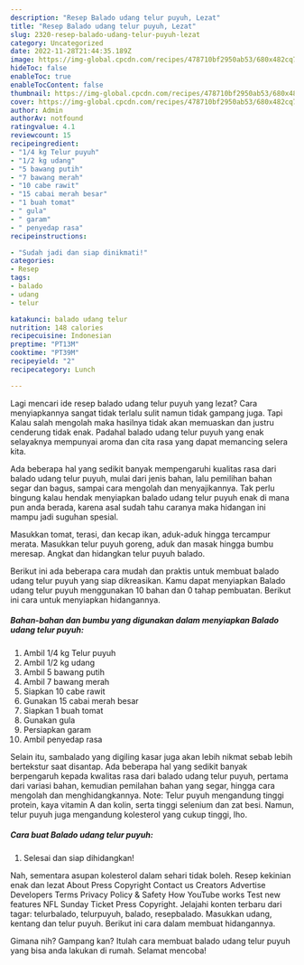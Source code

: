 ```yaml
---
description: "Resep Balado udang telur puyuh, Lezat"
title: "Resep Balado udang telur puyuh, Lezat"
slug: 2320-resep-balado-udang-telur-puyuh-lezat
category: Uncategorized
date: 2022-11-28T21:44:35.189Z
image: https://img-global.cpcdn.com/recipes/478710bf2950ab53/680x482cq70/balado-udang-telur-puyuh-foto-resep-utama.jpg
hideToc: false
enableToc: true
enableTocContent: false
thumbnail: https://img-global.cpcdn.com/recipes/478710bf2950ab53/680x482cq70/balado-udang-telur-puyuh-foto-resep-utama.jpg
cover: https://img-global.cpcdn.com/recipes/478710bf2950ab53/680x482cq70/balado-udang-telur-puyuh-foto-resep-utama.jpg
author: Admin
authorAv: notfound
ratingvalue: 4.1
reviewcount: 15
recipeingredient:
- "1/4 kg Telur puyuh"
- "1/2 kg udang"
- "5 bawang putih"
- "7 bawang merah"
- "10 cabe rawit"
- "15 cabai merah besar"
- "1 buah tomat"
- " gula"
- " garam"
- " penyedap rasa"
recipeinstructions:

- "Sudah jadi dan siap dinikmati!"
categories:
- Resep
tags:
- balado
- udang
- telur

katakunci: balado udang telur 
nutrition: 148 calories
recipecuisine: Indonesian
preptime: "PT13M"
cooktime: "PT39M"
recipeyield: "2"
recipecategory: Lunch

---
```



Lagi mencari ide resep balado udang telur puyuh yang lezat? Cara menyiapkannya sangat tidak terlalu sulit namun tidak gampang juga. Tapi Kalau salah mengolah maka hasilnya tidak akan memuaskan dan justru cenderung tidak enak. Padahal balado udang telur puyuh yang enak selayaknya mempunyai aroma dan cita rasa yang dapat memancing selera kita.


Ada beberapa hal yang sedikit banyak mempengaruhi kualitas rasa dari balado udang telur puyuh, mulai dari jenis bahan, lalu pemilihan bahan segar dan bagus, sampai cara mengolah dan menyajikannya. Tak perlu bingung kalau hendak menyiapkan balado udang telur puyuh enak di mana pun anda berada, karena asal sudah tahu caranya maka hidangan ini mampu jadi suguhan spesial.

Masukkan tomat, terasi, dan kecap ikan, aduk-aduk hingga tercampur merata. Masukkan telur puyuh goreng, aduk dan masak hingga bumbu meresap. Angkat dan hidangkan telur puyuh balado.


Berikut ini ada beberapa cara mudah dan praktis untuk membuat balado udang telur puyuh yang siap dikreasikan. Kamu dapat menyiapkan Balado udang telur puyuh menggunakan 10 bahan dan 0 tahap pembuatan. Berikut ini cara untuk menyiapkan hidangannya.

<!--inarticleads1-->

##### Bahan-bahan dan bumbu yang digunakan dalam menyiapkan Balado udang telur puyuh:

1. Ambil 1/4 kg Telur puyuh
1. Ambil 1/2 kg udang
1. Ambil 5 bawang putih
1. Ambil 7 bawang merah
1. Siapkan 10 cabe rawit
1. Gunakan 15 cabai merah besar
1. Siapkan 1 buah tomat
1. Gunakan  gula
1. Persiapkan  garam
1. Ambil  penyedap rasa


Selain itu, sambalado yang digiling kasar juga akan lebih nikmat sebab lebih bertekstur saat disantap. Ada beberapa hal yang sedikit banyak berpengaruh kepada kwalitas rasa dari balado udang telur puyuh, pertama dari variasi bahan, kemudian pemilahan bahan yang segar, hingga cara mengolah dan menghidangkannya. Note: Telur puyuh mengandung tinggi protein, kaya vitamin A dan kolin, serta tinggi selenium dan zat besi. Namun, telur puyuh juga mengandung kolesterol yang cukup tinggi, lho. 

<!--inarticleads2-->

##### Cara buat Balado udang telur puyuh:


1. Selesai dan siap dihidangkan!

Nah, sementara asupan kolesterol dalam sehari tidak boleh. Resep kekinian enak dan lezat About Press Copyright Contact us Creators Advertise Developers Terms Privacy Policy &amp; Safety How YouTube works Test new features NFL Sunday Ticket Press Copyright. Jelajahi konten terbaru dari tagar: telurbalado, telurpuyuh, balado, resepbalado. Masukkan udang, kentang dan telur puyuh. Berikut ini cara dalam membuat hidangannya. 

Gimana nih? Gampang kan? Itulah cara membuat balado udang telur puyuh yang bisa anda lakukan di rumah. Selamat mencoba!
